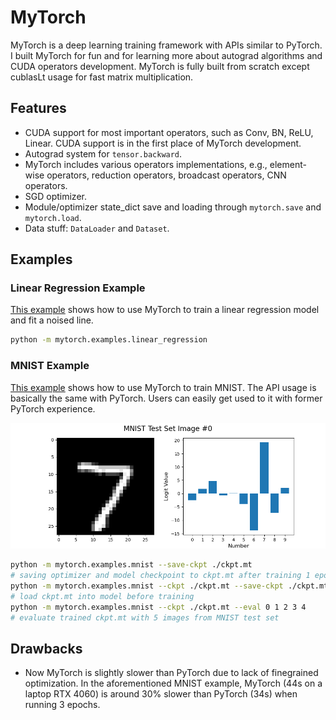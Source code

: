 # MyTorch

MyTorch is a deep learning training framework with APIs similar to PyTorch.
I built MyTorch for fun and for learning more about autograd algorithms and CUDA operators development.
MyTorch is fully built from scratch except cublasLt usage for fast matrix multiplication.

## Features

- CUDA support for most important operators, such as Conv, BN, ReLU, Linear. CUDA support is in the first place of MyTorch development.
- Autograd system for `tensor.backward`.
- MyTorch includes various operators implementations, e.g., element-wise operators, reduction operators, broadcast operators, CNN operators.
- SGD optimizer.
- Module/optimizer state_dict save and loading through `mytorch.save` and `mytorch.load`.
- Data stuff: `DataLoader` and `Dataset`.

## Examples

### Linear Regression Example

[This example](mytorch/examples/linear_regression.py) shows how to use MyTorch to train a linear regression model and fit a noised line.

```bash
python -m mytorch.examples.linear_regression
```

### MNIST Example

[This example](mytorch/examples/mnist.py) shows how to use MyTorch to train MNIST.
The API usage is basically the same with PyTorch.
Users can easily get used to it with former PyTorch experience.

![](resources/mnist.png)

```bash
python -m mytorch.examples.mnist --save-ckpt ./ckpt.mt
# saving optimizer and model checkpoint to ckpt.mt after training 1 epoch
python -m mytorch.examples.mnist --ckpt ./ckpt.mt --save-ckpt ./ckpt.mt
# load ckpt.mt into model before training
python -m mytorch.examples.mnist --ckpt ./ckpt.mt --eval 0 1 2 3 4
# evaluate trained ckpt.mt with 5 images from MNIST test set
```

## Drawbacks

- Now MyTorch is slightly slower than PyTorch due to lack of finegrained optimization. In the aforementioned MNIST example, MyTorch (44s on a laptop RTX 4060) is around 30% slower than PyTorch (34s) when running 3 epochs.